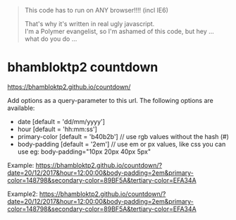 > This code has to run on ANY browser!!!! (incl IE6)  
>
> That's why it's written in real ugly javascript.  
> I'm a Polymer evangelist, so I'm ashamed of this code, but hey ... what do you do ...

# bhambloktp2 countdown
https://bhambloktp2.github.io/countdown/

Add options as a query-parameter to this url.
The following options are available:

  - date [default = 'dd/mm/yyyy']
  - hour [default = 'hh:mm:ss']
  - primary-color [default = 'b40b2b'] // use rgb values without the hash (#)
  - body-padding [default = '2em']   // use em or px values, like css you can use eg: body-padding="10px 20px 40px 5px"


Example: https://bhambloktp2.github.io/countdown/?date=20/12/2017&hour=12:00:00&body-padding=2em&primary-color=148798&secondary-color=89BF5A&tertiary-color=EFA34A


Example2: https://bhambloktp2.github.io/countdown/?date=20/12/2017&hour=12:00:00&body-padding=2em&primary-color=148798&secondary-color=89BF5A&tertiary-color=EFA34A